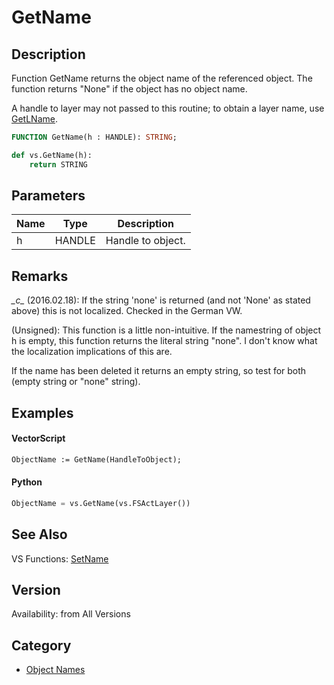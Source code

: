 # GetName

## Description
Function GetName returns the object name of the referenced object. The function returns "None" if the object has no object name.

A handle to layer may not passed to this routine; to obtain a layer name, use [ GetLName](GetLName.md).

```pascal
FUNCTION GetName(h : HANDLE): STRING;
```

```python
def vs.GetName(h):
    return STRING
```

## Parameters
|Name|Type|Description|
|---|---|---|
|h|HANDLE|Handle to object.|

## Remarks
*\_c\_* (2016.02.18): If the string 'none' is returned (and not 'None' as stated above) this is not localized. Checked in the German VW.

(Unsigned): 
This function is a little non-intuitive. If the namestring of object h is empty, this function returns the literal string "none". I don't know what the localization implications of this are.

If the name has been deleted it returns an empty string, so test for both (empty string or "none" string).

## Examples
#### VectorScript ####
```pascal
ObjectName := GetName(HandleToObject);
```
#### Python ####
```python
ObjectName = vs.GetName(vs.FSActLayer())
```

## See Also
VS Functions:
[SetName](SetName.md)

## Version
Availability: from All Versions

## Category
* [Object Names](../Categories/Object%20Names.md)
